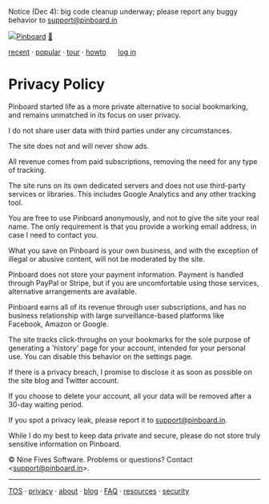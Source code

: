 Notice (Dec 4): big code cleanup underway; please report any buggy behavior to [support@pinboard.in](mailto:support@pinboard.in)

 [![](/blue-pin.png)](https://pinboard.in/recent)[Pinboard](https://pinboard.in/) [🎁](https://pinboard.in/privacy/gift)

[recent](https://pinboard.in/recent/) ‧ [popular](https://pinboard.in/popular/) ‧ [tour](https://pinboard.in/tour/) ‧ [howto](https://pinboard.in/howto/)      [log in](https://pinboard.in/)

Privacy Policy
==============

  

Pinboard started life as a more private alternative to social bookmarking, and remains unmatched in its focus on user privacy.

I do not share user data with third parties under any circumstances.

The site does not and will never show ads.

All revenue comes from paid subscriptions, removing the need for any type of tracking.

The site runs on its own dedicated servers and does not use third-party services or libraries. This includes Google Analytics and any other tracking tool.

You are free to use Pinboard anonymously, and not to give the site your real name. The only requirement is that you provide a working email address, in case I need to contact you.

What you save on Pinboard is your own business, and with the exception of illegal or abusive content, will not be moderated by the site.

Pinboard does not store your payment information. Payment is handled through PayPal or Stripe, but if you are uncomfortable using those services, alternative arrangements are available.

Pinboard earns all of its revenue through user subscriptions, and has no business relationship with large surveillance-based platforms like Facebook, Amazon or Google.

The site tracks click-throughs on your bookmarks for the sole purpose of generating a 'history' page for your account, intended for your personal use. You can disable this behavior on the settings page.

If there is a privacy breach, I promise to disclose it as soon as possible on the site blog and Twitter account.

If you choose to delete your account, all your data will be removed after a 30-day waiting period.

If you spot a privacy leak, please report it to [support@pinboard.in](mailto:support@pinboard.in).

While I do my best to keep data private and secure, please do not store truly sensitive information on Pinboard.

  

© Nine Fives Software. Problems or questions? Contact <[support@pinboard.in](mailto:support@pinboard.in)\>.  

* * *

[TOS](https://pinboard.in/tos/) ‧ [privacy](https://pinboard.in/privacy/) ‧ [about](https://pinboard.in/about/) ‧ [blog](http://blog.pinboard.in/) ‧ [FAQ](https://pinboard.in/faq/) ‧ [resources](https://pinboard.in/resources/) ‧ [security](https://pinboard.in/security/)